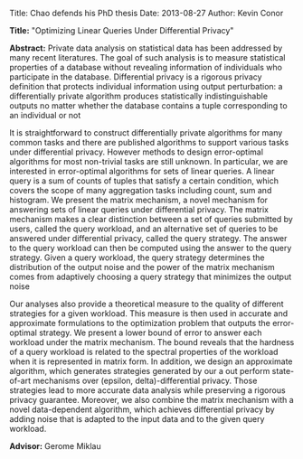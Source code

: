 Title: Chao defends his PhD thesis
Date: 2013-08-27
Author: Kevin Conor


**Title:**
"Optimizing Linear Queries Under Differential Privacy" 


**Abstract:**
Private data analysis on statistical data has been addressed by many recent
literatures. The goal of such analysis is to measure statistical properties of
a database without revealing information of individuals who participate in the
database.  Differential privacy is a rigorous privacy definition that protects
individual information using output perturbation: a differentially private
algorithm produces statistically indistinguishable outputs no matter whether
the database contains a tuple corresponding to an individual or not

It is straightforward to construct differentially private algorithms for many
common tasks and there are published algorithms to support various tasks under
differential privacy.  However methods to design error-optimal algorithms for
most non-trivial tasks are still unknown. In particular, we are interested in
error-optimal algorithms for sets of linear queries. A linear query is a sum of
counts of tuples that satisfy a certain condition, which covers the scope of
many aggregation tasks including count, sum and histogram. We present the
matrix mechanism, a novel mechanism for answering sets of linear queries under
differential privacy. The matrix mechanism makes a clear distinction between a
set of queries submitted by users, called the query workload, and  an
alternative set of queries to be answered under differential privacy, called
the query strategy. The answer to the query workload can then be computed using
the answer to the query strategy.  Given a query workload, the query strategy
determines the distribution of the output noise and the power of the matrix
mechanism comes from adaptively choosing a query strategy that minimizes the
output noise

Our analyses also provide a theoretical measure to the quality of different
strategies for a given workload. This measure is then used in accurate and
approximate formulations to the optimization problem that outputs the
error-optimal strategy.  We present a lower bound of error to answer each
workload under the matrix mechanism. The bound reveals that the hardness of a
query workload is related to the spectral properties of the workload when it is
represented in matrix form. In addition, we design an approximate algorithm,
which generates strategies generated by our a out perform state-of-art
mechanisms over (epsilon, delta)-differential privacy. Those strategies lead to
more accurate data analysis while preserving a rigorous privacy guarantee.
Moreover, we also combine the matrix mechanism with a novel data-dependent
algorithm, which achieves differential privacy by adding noise that is adapted
to the input data and to the given query workload. 

**Advisor:** 
Gerome Miklau
